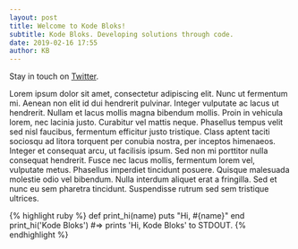 ```yaml
---
layout: post
title: Welcome to Kode Bloks!
subtitle: Kode Bloks. Developing solutions through code.
date: 2019-02-16 17:55
author: KB
---
```

Stay in touch on [Twitter][twitter-kodebloks].	

Lorem ipsum dolor sit amet, consectetur adipiscing elit. Nunc ut fermentum mi. Aenean non elit id dui hendrerit pulvinar. Integer vulputate ac lacus ut hendrerit. Nullam et lacus mollis magna bibendum mollis. Proin in vehicula lorem, nec lacinia justo. Curabitur vel mattis neque. Phasellus tempus velit sed nisl faucibus, fermentum efficitur justo tristique. Class aptent taciti sociosqu ad litora torquent per conubia nostra, per inceptos himenaeos. Integer et consequat arcu, ut facilisis ipsum. Sed non mi porttitor nulla consequat hendrerit. Fusce nec lacus mollis, fermentum lorem vel, vulputate metus. Phasellus imperdiet tincidunt posuere. Quisque malesuada molestie odio vel bibendum. Nulla interdum aliquet erat a fringilla. Sed et nunc eu sem pharetra tincidunt. Suspendisse rutrum sed sem tristique ultrices.


{% highlight ruby %}
def print_hi(name)
  puts "Hi, #{name}"
end
print_hi('Kode Bloks')
#=> prints 'Hi, Kode Bloks' to STDOUT.
{% endhighlight %}

[twitter-kodebloks]: https://twitter.com/kodebloks
